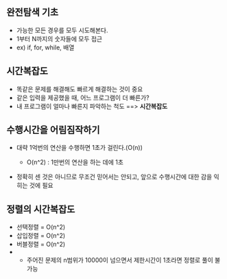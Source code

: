 ## 완전탐색 기초
- 가능한 모든 경우를 모두 시도해본다.
- 1부터 N까지의 숫자들에 모두 접근
- ex) if, for, while, 배열

## 시간복잡도
- 똑같은 문제를 해결해도 빠르게 해결하는 것이 중요
- 같은 입력을 제공했을 때, 어느 프로그램이 더 빠른가?
- 내 프로그램이 얼마나 빠른지 파악하는 척도 ==> **시간복잡도**

## 수행시간을 어림짐작하기
- 대략 1억번의 연산을 수행하면 1초가 걸린다.(O(n))
	- O(n^2) : 1만번의 연산을 하는 데에 1초

- 정확히 센 것은 아니므로 무조건 믿어서는 안되고, 앞으로 수행시간에 대한 감을 익히는 것에 필요

## 정렬의 시간복잡도
- 선택정렬 = O(n^2)
- 삽입정렬 = O(n^2)
- 버블정렬 = O(n^2)
- * 주어진 문제의 n범위가 10000이 넘으면서 제한시간이 1초라면 정렬로 풀이 불가능